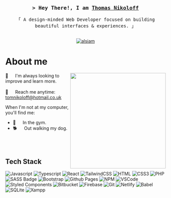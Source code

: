 <!-- Intro  -->
<h3 align="center">
        <samp>&gt; Hey There!, I am
                <b><a target="_blank" href="https://tomnikoloff.github.io/">Thomas Nikoloff</a></b>
        </samp>
</h3>

<p align="center"> 
  <samp>
    「 A design-minded Web Developer focused on building beautiful interfaces & experiences. 」
    <br>
    <br>
  </samp>
</p>

<p align="center">
 <a href="https://tomnikoloff.github.io/" target="blank">
  <img src="https://img.shields.io/badge/Website-DC143C?style=for-the-badge&logo=medium&logoColor=white" alt="alsiam" />
 </a>
</p>

<!-- About Section -->
 # About me
 
<p>
   <img align="right" width="300" src="https://i.giphy.com/media/qgQUggAC3Pfv687qPC/giphy.webp" />
        
   :open_book: &emsp; I'm always looking to improve and learn more. <br/><br/>
   📧 &emsp; Reach me anytime: tomnikoloff@hotmail.co.uk<br/>
 
   When I'm not at my computer, you'll find me:<br/>
   - :muscle: &emsp; In the gym.<br/>
   - :dog2: &emsp; Out walking my dog.<br/>

</p>

<br/>
<br/>

## Tech Stack

![Javascript](https://img.shields.io/badge/Javascript-F0DB4F?style=for-the-badge&labelColor=black&logo=javascript&logoColor=F0DB4F)
![Typescript](https://img.shields.io/badge/TypeScript-007ACC?style=for-the-badge&logo=typescript&logoColor=white)
![React](https://img.shields.io/badge/-React-61DBFB?style=for-the-badge&labelColor=black&logo=react&logoColor=61DBFB)
![TailwindCSS](https://img.shields.io/badge/Tailwind_CSS-38B2AC?style=for-the-badge&logo=tailwind-css&logoColor=white)
![HTML](https://img.shields.io/badge/HTML5-E34F26?style=for-the-badge&logo=html5&logoColor=white)
![CSS3](https://img.shields.io/badge/CSS3-1572B6?style=for-the-badge&logo=css3&logoColor=white)
![PHP](https://img.shields.io/badge/PHP-777BB4?style=for-the-badge&logo=php&logoColor=white)
![SASS Badge](https://img.shields.io/badge/Sass-CC6699?style=for-the-badge&logo=sass&logoColor=white)
![Bootstrap](https://img.shields.io/badge/Bootstrap-563D7C?style=for-the-badge&logo=bootstrap&logoColor=white)
![Github Pages](https://img.shields.io/badge/github%20pages-121013?style=for-the-badge&logo=github&logoColor=white)
![NPM](https://img.shields.io/badge/NPM-%23CB3837.svg?style=for-the-badge&logo=npm&logoColor=white)
![VSCode](https://img.shields.io/badge/Visual_Studio-0078d7?style=for-the-badge&logo=visual%20studio&logoColor=white)
![Styled Components](https://img.shields.io/badge/styled--components-DB7093?style=for-the-badge&logo=styled-components&logoColor=white)
![Bitbucket](https://img.shields.io/badge/bitbucket-%230047B3.svg?style=for-the-badge&logo=bitbucket&logoColor=white)
![Firebase](https://img.shields.io/badge/firebase-ffca28?style=for-the-badge&logo=firebase&logoColor=black)
![Git](https://img.shields.io/badge/Git-F05032?style=for-the-badge&logo=git&logoColor=white)
![Netlify](https://img.shields.io/badge/Netlify-00C7B7?style=for-the-badge&logo=netlify&logoColor=white)
![Babel](https://img.shields.io/badge/Babel-F9DC3E?style=for-the-badge&logo=babel&logoColor=white)
![SQLite](https://img.shields.io/badge/SQLite-07405E?style=for-the-badge&logo=sqlite&logoColor=white)
![Xampp](https://img.shields.io/badge/Xampp-F37623?style=for-the-badge&logo=xampp&logoColor=white)

